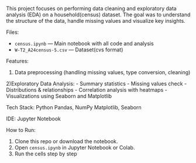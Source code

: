 This project focuses on performing data cleaning and exploratory data analysis (EDA) on a household(census) dataset.
The goal was to understand the structure of the data, handle missing values and visualize key insights.

Files:
- `census.ipynb` — Main notebook with all code and analysis
- `W-T2_A24census-5.csv` — Dataset(cvs format)

Features:
1) Data preprocessing (handling missing values, type conversion, cleaning)

2)Exploratory Data Analysis:
    - Summary statistics
    - Missing values check
    - Distributions & relationships
    - Correlation analysis with heatmaps
    - Visualizations using Seaborn and Matplotlib

Tech Stack:
Python
Pandas, NumPy
Matplotlib, Seaborn

IDE: Jupyter Notebook

How to Run:
1. Clone this repo or download the notebook.
2. Open `census.ipynb` in Jupyter Notebook or Colab.
3. Run the cells step by step
